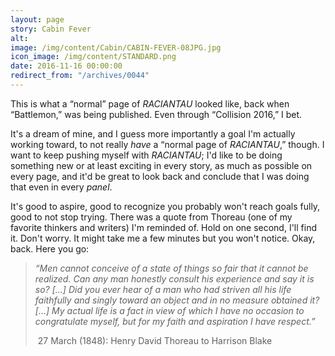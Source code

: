 ```yaml
---
layout: page
story: Cabin Fever
alt:
image: /img/content/Cabin/CABIN-FEVER-08JPG.jpg
icon_image: /img/content/STANDARD.png
date: 2016-11-16 00:00:00
redirect_from: "/archives/0044"
---
```



This is what a “normal” page of *RACIANTAU*&nbsp;looked like, back when “Battlemon,” was being published. Even through “Collision 2016,” I bet.

It's a dream of mine, and I guess more importantly a goal I'm actually working toward, to not really *have*&nbsp;a “normal page of *RACIANTAU*,” though. I want to keep pushing myself with *RACIANTAU*; I'd like to be doing something new or at least exciting in every story, as much as possible on every page, and it'd be great to look back and conclude that I was doing that even in every *panel*.

It's good to aspire, good to recognize you probably won't reach goals fully, good to not stop trying. There was a quote from Thoreau (one of my favorite thinkers and writers) I'm reminded of. Hold on one second, I'll find it. Don't worry. It might take me a few minutes but you won't notice. Okay, back. Here you go:

> *“Men cannot conceive of a state of things so fair that it cannot be realized. Can any man honestly consult his experience and say it is so? […] Did you ever hear of a man who had striven all his life faithfully and singly toward an object and in no measure obtained it? […] My actual life is a fact in view of which I have no occasion to congratulate myself, but for my faith and aspiration I have respect.”*
>
>
> &nbsp;27 March (1848): Henry David Thoreau to Harrison Blake
